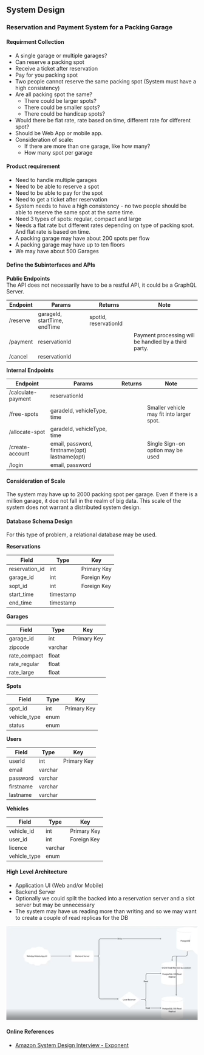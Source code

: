 ## System Design
### Reservation and Payment System for a Packing Garage

#### Requirment Collection
* A single garage or multiple garages?
* Can reserve a packing spot
* Receive a ticket after reservation
* Pay for you packing spot
* Two people cannot reserve the same packing spot (System must have a high consistency)
* Are all packing spot the same?
  * There could be larger spots?
  * There could be smaller spots?
  * There could be handicap spots?
* Would there be flat rate, rate based on time, different rate for different spot?
* Should be Web App or mobile app.
* Consideration of scale:
  * If there are more than one garage, like how many?
  * How many spot per garage


#### Product requirement
* Need to handle multiple garages
* Need to be able to reserve a spot
* Need to be able to pay for the spot
* Need to get a ticket after reservation
* System needs to have a high consistency - no two people should be able to reserve the same spot at the same time.
* Need 3 types of spots: regular, compact and large
* Needs a flat rate but different rates depending on type of packing spot. And flat rate is based on time.
* A packing garage may have about 200 spots per flow
* A packing garage may have up to ten floors
* We may have about 500 Garages

#### Define the Subinterfaces and APIs

__Public Endpoints__  
The API does not necessarily have to be a restful API, it could be a GraphQL Server.

  Endpoint  |          Params              |       Returns         | Note
------------|------------------------------|-----------------------|-------
/reserve    | garageId, startTime, endTime | spotId, reservationId |
/payment    | reservationId                |                       | Payment processing will be handled by a third party.
/cancel     | reservationId                |                       |

__Internal Endpoints__  

  Endpoint         |          Params              |       Returns        | Note
-------------------|------------------------------|----------------------|--------
/calculate-payment | reservationId                |                      |  
/free-spots        | garadeId, vehicleType, time  |                      | Smaller vehicle may fit into larger spot.
/allocate-spot     | garadeId, vehicleType, time  |                      |
/create-account    | email, password, firstname(opt) lastname(opt) |     | Single Sign-on option may be used
/login             | email, password              |                      |

#### Consideration of Scale
The system may have up to 2000 packing spot per garage. Even if there is a million garage, it doe not fall in the realm of big data.
This scale of the system does not warrant a distributed system design.

#### Database Schema Design
For this type of problem, a relational database may be used.

__Reservations__

  Field        | Type           | Key          
---------------|----------------|-------
reservation_id |   int          | Primary Key
garage_id      |   int          | Foreign Key
sopt_id        |   int          | Foreign Key
start_time     | timestamp      |
end_time       | timestamp      |

__Garages__   

  Field      | Type    | Key
-------------|---------|--------------
garage_id    | int     | Primary Key
zipcode      | varchar |
rate_compact | float   |
rate_regular | float   |
rate_large   | float   |

__Spots__   

  Field      | Type | Key  
-------------|------|---------
spot_id      | int  | Primary Key
vehicle_type | enum |
status       | enum |

__Users__   

  Field      | Type    | Key  
-------------|---------|---------
userId       | int     | Primary Key
email        | varchar |  
password     | varchar |
firstname    | varchar |  
lastname     | varchar |  

__Vehicles__  

  Field      | Type    | Key  
-------------|---------|---------
vehicle_id   |  int    | Primary Key
user_id      |  int    | Foreign Key
licence      | varchar |  
vehicle_type |  enum   |  

#### High Level Architecture
* Application UI (Web and/or Mobile)
* Backend Server
* Optionally we could spilt the backed into a reservation server and a slot server but may be unnecessary
* The system may have us reading more than writing and so we may want to create a couple of read replicas for the DB  

![High Level Architecture Design Image](https://raw.githubusercontent.com/Tochukz/Systems-Design/master/Packing-Garage/PackingGarage.png)


#### Online References 
* [Amazon System Design Interview - Exponent](https://www.youtube.com/watch?v=NtMvNh0WFVM)